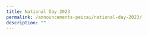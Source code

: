 ```yaml
---
title: National Day 2023
permalink: /announcements-peicai/national-day-2023/
description: ""
---
```

